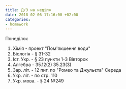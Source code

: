```yaml
---
title: Д/З на неділю
date: 2018-02-06 17:16:00 +02:00
categories:
- homework
---
```


Понеділок
1. Хімія - проект "Пом'якшення води"
2. Біологія - &sect; 31-32
3. Іст. Укр. - &sect; 23 пункти 1-3
Вівторок
1. Алгебра - 35.12(2) 35.23(3)
2. Зар. літ. - 12 пит. по "Ромео та Джульєта"
Середа
1. Укр. літ. - по стр. 110
2. Укр. мова. - &sect; 24 №249